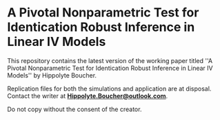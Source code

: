 # A Pivotal Nonparametric Test for Identication Robust Inference in Linear IV Models

This repository contains the latest version of the working paper titled ''A Pivotal Nonparametric Test for Identication Robust Inference in Linear IV Models'' by Hippolyte Boucher. 

Replication files for both the simulations and application are at disposal. Contact the writer at **Hippolyte.Boucher@outlook.com**.

Do not copy without the consent of the creator.

